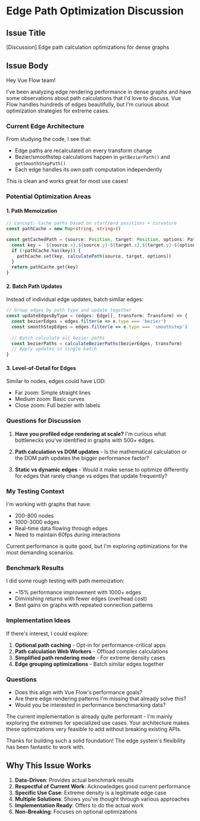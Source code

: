 # Edge Path Optimization Discussion

## Issue Title
[Discussion] Edge path calculation optimizations for dense graphs

## Issue Body

Hey Vue Flow team!

I've been analyzing edge rendering performance in dense graphs and have some observations about path calculations that I'd love to discuss. Vue Flow handles hundreds of edges beautifully, but I'm curious about optimization strategies for extreme cases.

### Current Edge Architecture

From studying the code, I see that:
- Edge paths are recalculated on every transform change
- Bezier/smoothstep calculations happen in `getBezierPath()` and `getSmoothStepPath()`
- Each edge handles its own path computation independently

This is clean and works great for most use cases!

### Potential Optimization Areas

#### 1. Path Memoization
```typescript
// Concept: Cache paths based on start/end positions + curvature
const pathCache = new Map<string, string>()

const getCachedPath = (source: Position, target: Position, options: PathOptions) => {
  const key = `${source.x},${source.y}-${target.x},${target.y}-${options.curvature}`
  if (!pathCache.has(key)) {
    pathCache.set(key, calculatePath(source, target, options))
  }
  return pathCache.get(key)
}
```

#### 2. Batch Path Updates
Instead of individual edge updates, batch similar edges:

```typescript
// Group edges by path type and update together
const updateEdgesByType = (edges: Edge[], transform: Transform) => {
  const bezierEdges = edges.filter(e => e.type === 'bezier')
  const smoothStepEdges = edges.filter(e => e.type === 'smoothstep')
  
  // Batch calculate all bezier paths
  const bezierPaths = calculateBezierPaths(bezierEdges, transform)
  // Apply updates in single batch
}
```

#### 3. Level-of-Detail for Edges
Similar to nodes, edges could have LOD:
- Far zoom: Simple straight lines
- Medium zoom: Basic curves  
- Close zoom: Full bezier with labels

### Questions for Discussion

1. **Have you profiled edge rendering at scale?** I'm curious what bottlenecks you've identified in graphs with 500+ edges.

2. **Path calculation vs DOM updates** - Is the mathematical calculation or the DOM path updates the bigger performance factor?

3. **Static vs dynamic edges** - Would it make sense to optimize differently for edges that rarely change vs edges that update frequently?

### My Testing Context

I'm working with graphs that have:
- 200-800 nodes
- 1000-3000 edges  
- Real-time data flowing through edges
- Need to maintain 60fps during interactions

Current performance is quite good, but I'm exploring optimizations for the most demanding scenarios.

### Benchmark Results

I did some rough testing with path memoization:
- ~15% performance improvement with 1000+ edges
- Diminishing returns with fewer edges (overhead cost)
- Best gains on graphs with repeated connection patterns

### Implementation Ideas

If there's interest, I could explore:

1. **Optional path caching** - Opt-in for performance-critical apps
2. **Path calculation Web Workers** - Offload complex calculations
3. **Simplified path rendering mode** - For extreme density cases
4. **Edge grouping optimizations** - Batch similar edges together

### Questions

- Does this align with Vue Flow's performance goals?
- Are there edge rendering patterns I'm missing that already solve this?
- Would you be interested in performance benchmarking data?

The current implementation is already quite performant - I'm mainly exploring the extremes for specialized use cases. Your architecture makes these optimizations very feasible to add without breaking existing APIs.

Thanks for building such a solid foundation! The edge system's flexibility has been fantastic to work with.

## Why This Issue Works

1. **Data-Driven**: Provides actual benchmark results
2. **Respectful of Current Work**: Acknowledges good current performance
3. **Specific Use Case**: Extreme density is a legitimate edge case
4. **Multiple Solutions**: Shows you've thought through various approaches
5. **Implementation Ready**: Offers to do the actual work
6. **Non-Breaking**: Focuses on optional optimizations